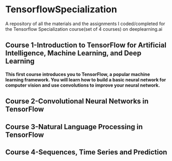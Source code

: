 # TensorflowSpecialization
A repository of all the materials and the assignments I coded/completed for the Tensorflow Specialization course(set of 4 courses) on deeplearning.ai
<h2>Course 1-Introduction to TensorFlow for Artificial Intelligence, Machine Learning, and Deep Learning</h2>
<h4>This first course introduces you to TensorFlow, a popular machine learning framework. You will learn how to build a basic neural network for computer vision and use convolutions to improve your neural network.</h4>
<h2>Course 2-Convolutional Neural Networks in TensorFlow</h2>
<h2>Course 3-Natural Language Processing in TensorFlow</h2>
<h2>Course 4-Sequences, Time Series and Prediction</h2>

